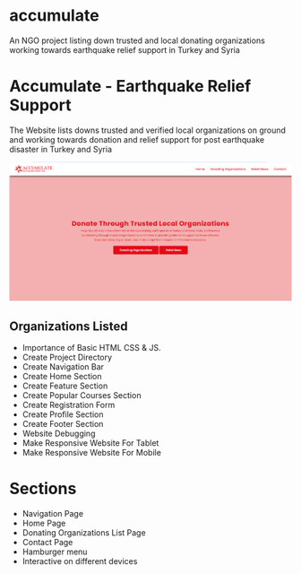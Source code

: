 # accumulate
An NGO project listing down trusted and local donating organizations working towards earthquake relief support in Turkey and Syria

# Accumulate - Earthquake Relief Support

The Website lists downs trusted and verified local organizations on ground and working towards donation and relief support for post earthquake disaster in Turkey and Syria

[![how to make responsive website using html](images/web.png)](https://accumuluate.netlify.app/)

## Organizations Listed
- Importance of Basic HTML CSS & JS.
- Create Project Directory
- Create Navigation Bar
- Create Home Section
- Create Feature Section
- Create Popular Courses Section
- Create Registration Form
- Create Profile Section
- Create Footer Section
- Website Debugging
- Make Responsive Website For Tablet
- Make Responsive Website For Mobile

# Sections
- Navigation Page
- Home Page
- Donating Organizations List Page
- Contact Page
- Hamburger menu
- Interactive on different devices

